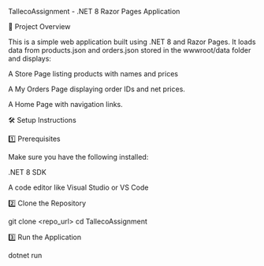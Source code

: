 TallecoAssignment - .NET 8 Razor Pages Application

📌 Project Overview

This is a simple web application built using .NET 8 and Razor Pages. It loads data from products.json and orders.json stored in the wwwroot/data folder and displays:

A Store Page listing products with names and prices

A My Orders Page displaying order IDs and net prices.

A Home Page with navigation links.

🛠️ Setup Instructions

1️⃣ Prerequisites

Make sure you have the following installed:

.NET 8 SDK

A code editor like Visual Studio or VS Code

2️⃣ Clone the Repository

git clone <repo_url>
cd TallecoAssignment

3️⃣ Run the Application

dotnet run
